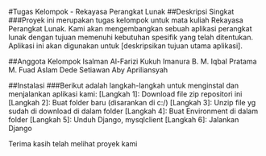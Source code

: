 #Tugas Kelompok - Rekayasa Perangkat Lunak
##Deskripsi Singkat
###Proyek ini merupakan tugas kelompok untuk mata kuliah Rekayasa Perangkat Lunak. Kami akan mengembangkan sebuah aplikasi perangkat lunak dengan tujuan memenuhi kebutuhan spesifik yang telah ditentukan. Aplikasi ini akan digunakan untuk [deskripsikan tujuan utama aplikasi].

##Anggota Kelompok
Isalman Al-Farizi
Kukuh Imanura B.
M. Iqbal Pratama
M. Fuad Aslam
Dede Setiawan
Aby Apriliansyah

##Instalasi
###Berikut adalah langkah-langkah untuk menginstal dan menjalankan aplikasi kami:
[Langkah 1]: Download file zip repositori ini
[Langkah 2]: Buat folder baru (disarankan di c:/)
[Langkah 3]: Unzip file yg sudah di download di dalam folder
[Langkah 4]: Buat Environment di dalam folder
[Langkah 5]: Unduh Django, mysqlclient
[Langkah 6]: Jalankan Django

Terima kasih telah melihat proyek kami
